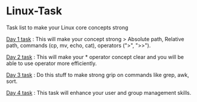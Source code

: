 # Linux-Task
Task list to make your Linux core concepts strong

[Day 1 task](Day_1/Day_1.md) : This will make your concept strong > Absolute path, Relative path, commands (cp, mv, echo, cat), operators (">", ">>").

[Day 2 task](Day_2/Day_2.md) : This will make your * operator concept clear and you will be able to use operator more efficiently.

[Day 3 task](Day_3/Day_3.md) : Do this stuff to make strong grip on commands like grep, awk, sort.

[Day 4 task](Day_4/Day_4.md) : This task will enhance your user and group management skills.
